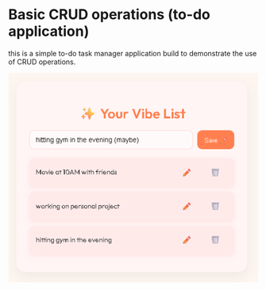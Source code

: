# Basic CRUD operations (to-do application)

this is a simple to-do task manager application build to demonstrate the use of CRUD operations.

![image alt](https://github.com/oddprani/CRUD_app/blob/main/Screenshot%202025-06-05%20013006.png?raw=true)
